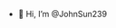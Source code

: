 - 👋 Hi, I’m @JohnSun239


<!---
JohnSun239/JohnSun239 is a ✨ special ✨ repository because its `README.md` (this file) appears on your GitHub profile.
You can click the Preview link to take a look at your changes.
--->
